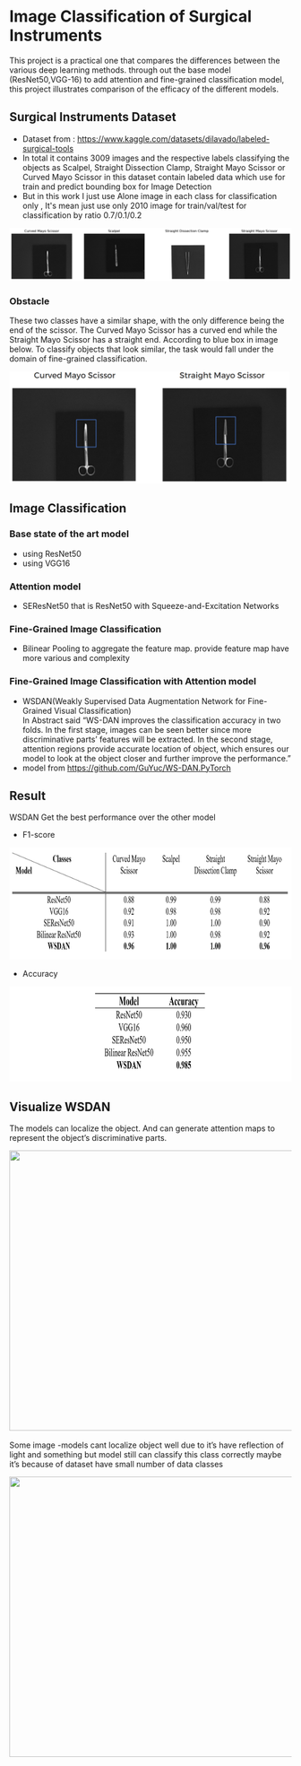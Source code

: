 # Image Classification of Surgical Instruments
This project is a practical one that compares the differences between the various deep learning methods. through out the base model (ResNet50,VGG-16) to add attention and fine-grained classification model, this project illustrates comparison of the efficacy of the different models. 
## Surgical Instruments Dataset
- Dataset from : https://www.kaggle.com/datasets/dilavado/labeled-surgical-tools
- In total it contains 3009 images and the respective labels classifying the objects as Scalpel, Straight Dissection Clamp, Straight Mayo Scissor or Curved Mayo Scissor in this dataset contain labeled data which use for train and predict bounding box for Image Detection
- But in this work I just use Alone image in each class for classification only , It's mean just use only 2010 image for train/val/test for classification by ratio 0.7/0.1/0.2<br>

<img src="https://github.com/tanutb/Surgical_Instruments_image_classification/blob/main/img/class_image.png">

### Obstacle 
These two classes have a similar shape, with the only difference being the end of the scissor. 
The Curved Mayo Scissor has a curved end while the Straight Mayo Scissor has a straight end. 
According to blue box in image below.
To classify objects that look similar, the task would fall under the domain of fine-grained 
classification.

<img src="https://github.com/tanutb/Surgical_Instruments_image_classification/blob/main/img/obstacle.png" width="500" height="200">

## Image Classification 
### Base state of the art model
- using ResNet50
- using VGG16
### Attention model
- SEResNet50 that is ResNet50 with Squeeze-and-Excitation Networks 
### Fine-Grained Image Classification
- Bilinear Pooling to aggregate the feature map. provide feature map have more various and complexity
### Fine-Grained Image Classification with Attention model
- WSDAN(Weakly Supervised Data Augmentation Network for Fine-Grained Visual Classification) <br>
In Abstract said “WS-DAN improves the classification accuracy in two folds. In the first 
stage, images can be seen better since more discriminative parts’ features will be extracted. In the 
second stage, attention regions provide accurate location of object, which ensures our model to look 
at the object closer and further improve the performance.”
- model from https://github.com/GuYuc/WS-DAN.PyTorch
## Result
WSDAN Get the best performance over the other model
- F1-score

<img src="https://github.com/tanutb/Surgical_Instruments_image_classification/blob/main/img/Result_F1score.png" width="800" height="200">

- Accuracy

<img src="https://github.com/tanutb/Surgical_Instruments_image_classification/blob/main/img/Result_Accuracy.png" width="800" height="170">

## Visualize WSDAN
The models can localize the object. And can generate attention maps to represent the 
object’s discriminative parts.

<img src="https://github.com/tanutb/onborad/blob/main/img/visualize1.png" width="700" height="500">

Some image -models cant localize object well due to it’s have reflection of light and 
something but model still can classify this class correctly maybe it’s because of dataset have small 
number of data classes

<img src="https://github.com/tanutb/onborad/blob/main/img/visualize2.png" width="700" height="500">

